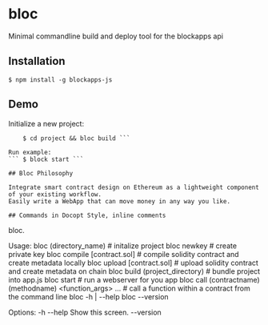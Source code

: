 # bloc
Minimal commandline build and deploy tool for the blockapps api 

## Installation

``` $ npm install -g blockapps-js ```

## Demo

Initialize a new project:

``` $ bloc project 
    $ cd project && bloc build ```

Run example: 
``` $ block start ```

## Bloc Philosophy

Integrate smart contract design on Ethereum as a lightweight component of your existing workflow.
Easily write a WebApp that can move money in any way you like.

## Commands in Docopt Style, inline comments
```
bloc.

Usage: 
  bloc (directory_name)                         # initalize project
  bloc newkey                                   # create private key
  bloc compile [contract.sol]                   # compile solidity contract and create metadata locally
  bloc upload [contract.sol]                    # upload solidity contract and create metadata on chain
  bloc build (project_directory)                # bundle project into app.js
  bloc start                                    # run a webserver for you app
  bloc call (contractname) (methodname) <function_args> ... # call a function within a contract from the command line
  bloc -h | --help
  bloc --version

Options:
  -h --help   Show this screen.
  --version
```